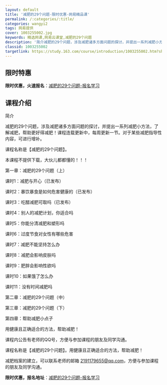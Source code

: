 ```yaml
---
layout: default
title: '减肥的29个问题-限时优惠-网易精品课'
permalink: /:categories/:title/
categories: wangyi2
tags: 网易提供
cover: 1003255002.jpg
keywords: 精选网课,网易云课堂,减肥的29个问题
description: '简介减肥的29个问题，涉及减肥诸多方面问题的探讨，并提出一系列减肥小方法，了解减肥，帮助更好得减肥！课程连载更新中，每周'
classid: 1003255002
targetlink: https://study.163.com/course/introduction/1003255002.htm?share=1&shareId=1025206652&utm_campaign=share&utm_medium=iphoneShare&utm_source=&utm_u=1025206652
---
```


## 限时特惠

**限时优惠，火速报名**：[减肥的29个问题-报名学习](https://study.163.com/course/introduction/1003255002.htm?share=1&shareId=1025206652&utm_campaign=share&utm_medium=iphoneShare&utm_source=&utm_u=1025206652)

## 课程介绍

简介

减肥的29个问题，涉及减肥诸多方面问题的探讨，并提出一系列减肥小方法，了解减肥，帮助更好得减肥！课程连载更新中，每周更新一节。对于某些减肥指导性内容，可进行增补。

课程名称是【减肥的29个问题】。

本课程不提供下载，大伙儿都都懂的！！！

第一章：减肥的29个问题（上）

课时1：减肥与开心（已发布）

课时2：暴饮暴食是如何危害健康的（已发布）

课时3：吃醋减肥可取吗（已发布）

课时4：别人的减肥计划，你适合吗	

课时5：你能分清减肥和塑形吗

课时6：过度节食对女性有哪些危害	

课时7：减肥不能坚持怎么办	

课时8：减肥会影响皮肤吗	

课时9：肥胖会影响性欲吗	

课时10：如果饿了怎么办	

课时11：没有时间减肥吗

第二章：减肥的29个问题（中）

第三章：减肥的29个问题（下）

第四章：帮助减肥小点子

用健康且正确适合的方法，帮助减肥！

课程内公告有老师的QQ号，方便与参加课程的朋友及同学沟通。



课程名称是【减肥的29个问题】。用健康且正确适合的方法，帮助减肥！

减肥档案的建立，可以联系老师的邮箱 2191179655@qq.com，方便与参加课程的朋友及同学沟通。

**限时优惠，报名地址**：[减肥的29个问题-报名学习](https://study.163.com/course/introduction/1003255002.htm?share=1&shareId=1025206652&utm_campaign=share&utm_medium=iphoneShare&utm_source=&utm_u=1025206652)

